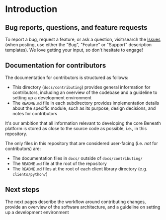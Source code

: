 # Introduction

## Bug reports, questions, and feature requests

To report a bug, request a feature, or ask a question, visit/search the [Issues](https://gitlab.com/beneath-hq/beneath/-/issues) (when posting, use either the "Bug", "Feature" or "Support" description templates). We love getting your input, so don't hesitate to engage!

## Documentation for contributors

The documentation for contributors is structured as follows:

- This directory (`docs/contributing`) provides general information for contributors, including an overview of the codebase and a guideline to setting up a development environment
- The `README.md` file in each subdirectory provides implementation details about the specific module, such as its purpose, design decisions, and notes for contributors

It's our ambition that all information relevant to developing the core Beneath platform is stored as close to the source code as possible, i.e., in this repository.

The only files in this repository that are considered user-facing (i.e. *not* for contributors) are:

- The documentation files in `docs/` outside of `docs/contributing/`
- The `README.md` file at the root of the repository
- The `README.md` files at the root of each client library directory (e.g. `clients/python/`)

## Next steps

The next pages describe the workflow around contributing changes, provide an overview of the software architecture, and a guideline on setting up a development environment
